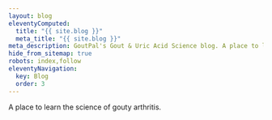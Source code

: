 ```yaml
---
layout: blog
eleventyComputed:
  title: "{{ site.blog }}"
  meta_title: "{{ site.blog }}"
meta_description: GoutPal's Gout & Uric Acid Science blog. A place to learn the science of gouty arthritis.
hide_from_sitemap: true
robots: index,follow
eleventyNavigation:
  key: Blog
  order: 3
---
```


A place to learn the science of gouty arthritis.
